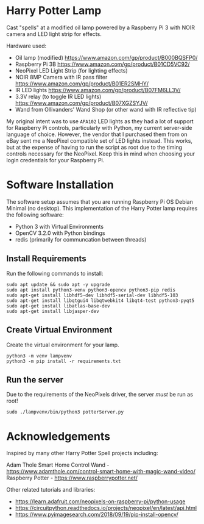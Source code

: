 # Harry Potter Lamp
Cast "spells" at a modified oil lamp powered by a Raspberry Pi 3 with NOIR camera and LED light strip for effects.

Hardware used:
* Oil lamp (modified) https://www.amazon.com/gp/product/B000BQSFP0/
* Raspberry Pi 3B https://www.amazon.com/gp/product/B01CD5VC92/
* NeoPixel LED Light Strip (for lighting effects)
* NOIR 8MP Camera with IR pass filter https://www.amazon.com/gp/product/B01ER2SMHY/
* IR LED lights https://www.amazon.com/gp/product/B07FM6LL3V/
* 3.3V relay (to toggle IR LED lights) https://www.amazon.com/gp/product/B07XGZSYJV/
* Wand from Ollivanders' Wand Shop (or other wand with IR reflective tip)

My original intent was to use `APA102` LED lights as they had a lot of support for Raspberry Pi controls, particularly with Python, my current server-side language of choice.  However, the vendor that I purchased them from on eBay sent me a NeoPixel compatible set of LED lights instead.  This works, but at the expense of having to run the script as root due to the timing controls necessary for the NeoPixel.  Keep this in mind when choosing your login credentials for your Raspberry Pi.

# Software Installation

The software setup assumes that you are running Raspberry Pi OS Debian Minimal (no desktop).  This implementation of the Harry Potter lamp requires the following software:

* Python 3 with Virtual Environments
* OpenCV 3.2.0 with Python bindings
* redis (primarily for communcation between threads)

## Install Requirements

Run the following commands to install:

```
sudo apt update && sudo apt -y upgrade
sudo apt install python3-venv python3-opencv python3-pip redis
sudo apt-get install libhdf5-dev libhdf5-serial-dev libhdf5-103
sudo apt-get install libqtgui4 libqtwebkit4 libqt4-test python3-pyqt5
sudo apt-get install libatlas-base-dev
sudo apt-get install libjasper-dev
```

## Create Virtual Environment

Create the virtual environment for your lamp.

```
python3 -m venv lampvenv
python3 -m pip install -r requirements.txt
```

## Run the server
Due to the requirements of the NeoPixels driver, the server _must_ be run as root!

```
sudo ./lampvenv/bin/python3 potterServer.py
```

# Acknowledgements
Inspired by many other Harry Potter Spell projects including:

Adam Thole Smart Home Control Wand - https://www.adamthole.com/control-smart-home-with-magic-wand-video/
Raspberry Potter - https://www.raspberrypotter.net/

Other related tutorials and libraries:
* https://learn.adafruit.com/neopixels-on-raspberry-pi/python-usage
* https://circuitpython.readthedocs.io/projects/neopixel/en/latest/api.html
* https://www.pyimagesearch.com/2018/09/19/pip-install-opencv/
